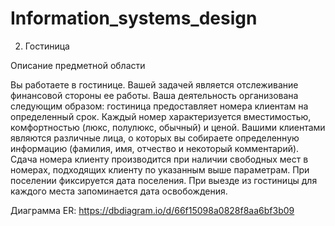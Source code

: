# Information_systems_design
2. Гостиница

Описание предметной области

Вы работаете в гостинице. Вашей задачей является отслеживание финансовой стороны ее работы. Ваша деятельность организована следующим образом: гостиница предоставляет номера клиентам на определенный срок. 
Каждый номер характеризуется вместимостью, комфортностью (люкс, полулюкс, обычный) и ценой. Вашими клиентами являются различные лица, о которых вы собираете определенную информацию (фамилия, имя, отчество и некоторый комментарий). 
Сдача номера клиенту производится при наличии свободных мест в номерах, подходящих клиенту по указанным выше параметрам. При поселении фиксируется дата поселения. При выезде из гостиницы для каждого места запоминается дата освобождения.

Диаграмма ER: https://dbdiagram.io/d/66f15098a0828f8aa6bf3b09
